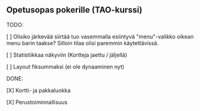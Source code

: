 ## Opetusopas pokerille (TAO-kurssi)

TODO:

[ ] Olisiko järkevää siirtää tuo vasemmalla esiintyvä "menu"-valikko
    oikean menu barin taakse? Silloin tilaa olisi paremmin käytettävissä.

[ ] Statistiikkaa näkyviin (Kortteja jaettu / jäljellä)

[ ] Layout fiksummaksi (ei ole dynaaminen nyt)

DONE:

[X] Kortti- ja pakkaluokka

[X] Perustoiminnallisuus

